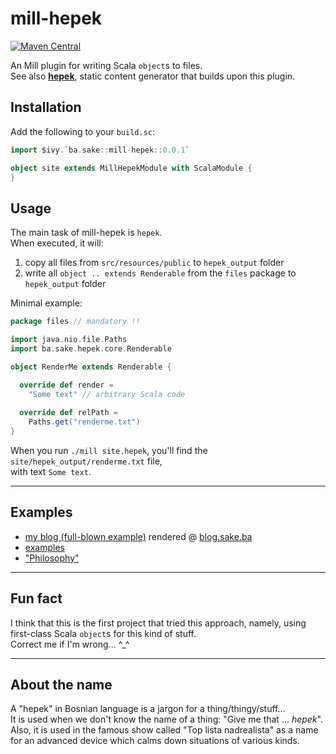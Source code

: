 # mill-hepek

[![Maven Central](https://maven-badges.herokuapp.com/maven-central/ba.sake/mill-hepek/badge.svg)](https://maven-badges.herokuapp.com/maven-central/ba.sake/mill-hepek)  

An Mill plugin for writing Scala `object`s to files.  
See also [**hepek**](https://github.com/sake92/hepek), static content generator that builds upon this plugin.



## Installation

Add the following to your `build.sc`:

```scala
import $ivy.`ba.sake::mill-hepek::0.0.1`

object site extends MillHepekModule with ScalaModule {
}
```


## Usage

The main task of mill-hepek is `hepek`.  
When executed, it will:
1. copy all files from `src/resources/public` to `hepek_output` folder
1. write all `object .. extends Renderable` from the `files` package to `hepek_output` folder



Minimal example:

```scala
package files // mandatory !!

import java.nio.file.Paths
import ba.sake.hepek.core.Renderable

object RenderMe extends Renderable {

  override def render =
    "Some text" // arbitrary Scala code
  
  override def relPath = 
    Paths.get("renderme.txt")
}
```

When you run `./mill site.hepek`, you'll find the `site/hepek_output/renderme.txt` file,  
with text `Some text`.


---

## Examples
- [my blog (full-blown example)](https://github.com/sake92/sake-ba-source) rendered @ [blog.sake.ba](https://blog.sake.ba)
- [examples](https://github.com/sake92/hepek-examples)
- ["Philosophy"](https://dev.to/sake_92/render-static-site-from-scala-code)

---

## Fun fact
I think that this is the first project that tried this approach, namely, using first-class Scala `object`s for this kind of stuff.  
Correct me if I'm wrong... ^_^

---

## About the name

A "hepek" in Bosnian language is a jargon for a thing/thingy/stuff...  
It is used when we don't know the name of a thing: "Give me that ... *hepek*".  
Also, it is used in the famous show called "Top lista nadrealista" as a name for an advanced device which calms down situations of various kinds.  
